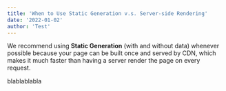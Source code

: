 ```yaml
---
title: 'When to Use Static Generation v.s. Server-side Rendering'
date: '2022-01-02'
author: 'Test'
---
```


We recommend using **Static Generation** (with and without data) whenever possible because your page can be built once and served by CDN, which makes it much faster than having a server render the page on every request.

blablablabla